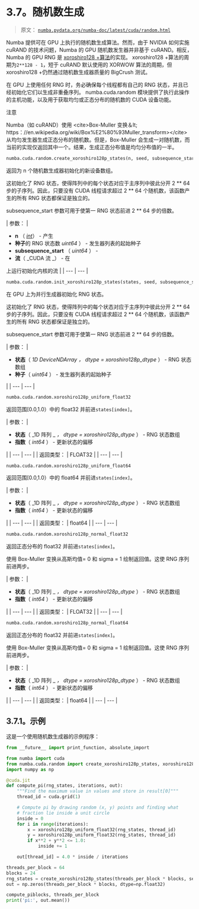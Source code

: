 # 3.7。随机数生成

> 原文： [`numba.pydata.org/numba-doc/latest/cuda/random.html`](http://numba.pydata.org/numba-doc/latest/cuda/random.html)

Numba 提供可在 GPU 上执行的随机数生成算法。然而，由于 NVIDIA 如何实施 cuRAND 的技术问题，Numba 的 GPU 随机数发生器并非基于 cuRAND。相反，Numba 的 GPU RNG 是 [xoroshiro128 +算法](http://xoroshiro.di.unimi.it/)的实现。 xoroshiro128 +算法的周期为`2**128 - 1`，短于 cuRAND 默认使用的 XORWOW 算法的周期，但 xoroshiro128 +仍然通过随机数生成器质量的 BigCrush 测试。

在 GPU 上使用任何 RNG 时，务必确保每个线程都有自己的 RNG 状态，并且已经初始化它们以生成非重叠序列。 numba.cuda.random 模块提供了执行此操作的主机功能，以及用于获取均匀或正态分布的随机数的 CUDA 设备功能。

注意

Numba（如 cuRAND）使用 &lt;cite&gt;Box-Muller 变换＆lt; https：//en.wikipedia.org/wiki/Box%E2%80%93Muller_transform&gt;&lt;/cite&gt; 从均匀发生器生成正态分布的随机数。但是，Box-Muller 会生成一对随机数，而当前的实现仅返回其中一个。结果，生成正态分布值是均匀分布值的一半。

```py
numba.cuda.random.create_xoroshiro128p_states(n, seed, subsequence_start=0, stream=0)
```

返回为 n 个随机数生成器初始化的新设备数组。

这初始化了 RNG 状态，使得阵列中的每个状态对应于主序列中彼此分开 2 ** 64 步的子序列。因此，只要没有 CUDA 线程请求超过 2 ** 64 个随机数，该函数产生的所有 RNG 状态都保证是独立的。

subsequence_start 参数可用于使第一 RNG 状态前进 2 ** 64 步的倍数。

| 参数： | 

*   **n** （ [_int_](https://docs.python.org/3/library/functions.html#int "(in Python v3.7)")） - 产生
*   **种子**的 RNG 状态数 _uint64_ ） - 发生器列表的起始种子
*   **subsequence_start** （ _uint64_ ） -
*   **流**（ _CUDA 流 _） - 在

上运行初始化内核的流 |
| --- | --- |

```py
numba.cuda.random.init_xoroshiro128p_states(states, seed, subsequence_start=0, stream=0)
```

在 GPU 上为并行生成器初始化 RNG 状态。

这初始化了 RNG 状态，使得阵列中的每个状态对应于主序列中彼此分开 2 ** 64 步的子序列。因此，只要没有 CUDA 线程请求超过 2 ** 64 个随机数，该函数产生的所有 RNG 状态都保证是独立的。

subsequence_start 参数可用于使第一 RNG 状态前进 2 ** 64 步的倍数。

| 参数： | 

*   **状态**（ _1D DeviceNDArray_ _，_ _dtype = xoroshiro128p_dtype_ ） - RNG 状态数组
*   **种子**（ _uint64_ ） - 发生器列表的起始种子

 |
| --- | --- |

```py
numba.cuda.random.xoroshiro128p_uniform_float32
```

返回范围[0.0,1.0）中的 float32 并前进`states[index]`。

| 参数： | 

*   **状态**（ _1D 阵列 _ _，_ _dtype = xoroshiro128p_dtype_ ） - RNG 状态数组
*   **指数**（ _int64_ ） - 更新状态的偏移

 |
| --- | --- |
| 返回类型： | FLOAT32 |
| --- | --- |

```py
numba.cuda.random.xoroshiro128p_uniform_float64
```

返回范围[0.0,1.0）中的 float64 并前进`states[index]`。

| 参数： | 

*   **状态**（ _1D 阵列 _ _，_ _dtype = xoroshiro128p_dtype_ ） - RNG 状态数组
*   **指数**（ _int64_ ） - 更新状态的偏移

 |
| --- | --- |
| 返回类型： | float64 |
| --- | --- |

```py
numba.cuda.random.xoroshiro128p_normal_float32
```

返回正态分布的 float32 并前进`states[index]`。

使用 Box-Muller 变换从高斯均值= 0 和 sigma = 1 绘制返回值。这使 RNG 序列前进两步。

| 参数： | 

*   **状态**（ _1D 阵列 _ _，_ _dtype = xoroshiro128p_dtype_ ） - RNG 状态数组
*   **指数**（ _int64_ ） - 更新状态的偏移

 |
| --- | --- |
| 返回类型： | FLOAT32 |
| --- | --- |

```py
numba.cuda.random.xoroshiro128p_normal_float64
```

返回正态分布的 float32 并前进`states[index]`。

使用 Box-Muller 变换从高斯均值= 0 和 sigma = 1 绘制返回值。这使 RNG 序列前进两步。

| 参数： | 

*   **状态**（ _1D 阵列 _ _，_ _dtype = xoroshiro128p_dtype_ ） - RNG 状态数组
*   **指数**（ _int64_ ） - 更新状态的偏移

 |
| --- | --- |
| 返回类型： | float64 |
| --- | --- |

## 3.7.1。示例

这是一个使用随机数生成器的示例程序：

```py
from __future__ import print_function, absolute_import

from numba import cuda
from numba.cuda.random import create_xoroshiro128p_states, xoroshiro128p_uniform_float32
import numpy as np

@cuda.jit
def compute_pi(rng_states, iterations, out):
    """Find the maximum value in values and store in result[0]"""
    thread_id = cuda.grid(1)

    # Compute pi by drawing random (x, y) points and finding what
    # fraction lie inside a unit circle
    inside = 0
    for i in range(iterations):
        x = xoroshiro128p_uniform_float32(rng_states, thread_id)
        y = xoroshiro128p_uniform_float32(rng_states, thread_id)
        if x**2 + y**2 <= 1.0:
            inside += 1

    out[thread_id] = 4.0 * inside / iterations

threads_per_block = 64
blocks = 24
rng_states = create_xoroshiro128p_states(threads_per_block * blocks, seed=1)
out = np.zeros(threads_per_block * blocks, dtype=np.float32)

compute_piblocks, threads_per_block
print('pi:', out.mean())

```